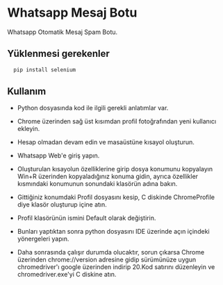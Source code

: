
# Whatsapp Mesaj Botu

Whatsapp Otomatik Mesaj Spam Botu.




## Yüklenmesi gerekenler


```bash
  pip install selenium
```

  
## Kullanım

- Python dosyasında kod ile ilgili gerekli anlatımlar var.

- Chrome üzerinden sağ üst kısımdan profil fotoğrafından yeni kullanıcı ekleyin.

- Hesap olmadan devam edin ve masaüstüne kısayol oluşturun.

- Whatsapp Web'e giriş yapın.

- Oluşturulan kısayolun özelliklerine girip dosya konumunu kopyalayın Win+R üzerinden kopyaladığınız konuma gidin, ayrıca özellikler kısmındaki konumunun sonundaki klasörün adına bakın.

- Gittiğiniz konumdaki Profil dosyasını kesip, C diskinde ChromeProfile diye klasör oluşturup içine atın.

- Profil klasörünün ismini Default olarak değiştirin.

- Bunları yaptıktan sonra python dosyasını IDE üzerinde açın içindeki yönergeleri yapın.

- Daha sonrasında çalışır durumda olucaktır, sorun çıkarsa Chrome üzerinden chrome://version adresine gidip sürümünüze uygun chromedriver'ı google üzerinden indirip 20.Kod satırını düzenleyin ve chromedriver.exe'yi C diskine atın.

  
